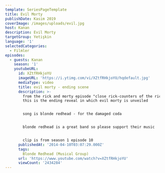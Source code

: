 ```yaml
---
template: SeriesPageTemplate
title: Evil Morty
publishDate: Kasim 2019
coverImage: /images/uploads/evil.jpg
host: Kanan
description: Evil Morty
targetGroup: Yetişkin
language: '1'
selectedCategories:
  - Filmler
episodes:
  - guests: Kanan
    season: '1'
    youtubeURL:
      id: XZtfRHkjoYU
      imageURL: 'https://i.ytimg.com/vi/XZtfRHkjoYU/hqdefault.jpg'
      mediaType: video
      title: evil morty - ending scene
      description: >-
        from the rick and morty episode "close rick-counters of the rick kind."
        this is the ending reveal in which evil morty is unveiled


        song is blonde redhead - for the damaged coda


        blonde redhead is a great band so please support their music


        clip is from season 1 episode 10
      publishedAt: '2014-04-10T03:07:29.000Z'
      tags:
        Blonde Redhead (Musical Group)
      url: 'https://www.youtube.com/watch?v=XZtfRHkjoYU'
      viewCount: '2434284'
---
```


